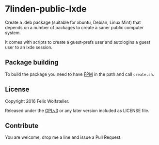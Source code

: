 # 7linden-public-lxde

Create a .deb package (suitable for xbuntu, Debian, Linux Mint) that depends on a number of packages to create a saner public computer system.

It comes with scripts to create a guest-prefs user and autologins a guest user to an lxde session.

## Package building

To build the package you need to have [FPM](https://github.com/jordansissel/fpm) in the path and call `create.sh`.

## License

Copyright 2016 Felix Wolfsteller.

Released under the [GPLv3](LICENSE) or any later version included as LICENSE file.

## Contribute

You are welcome, drop me a line and issue a Pull Request.

